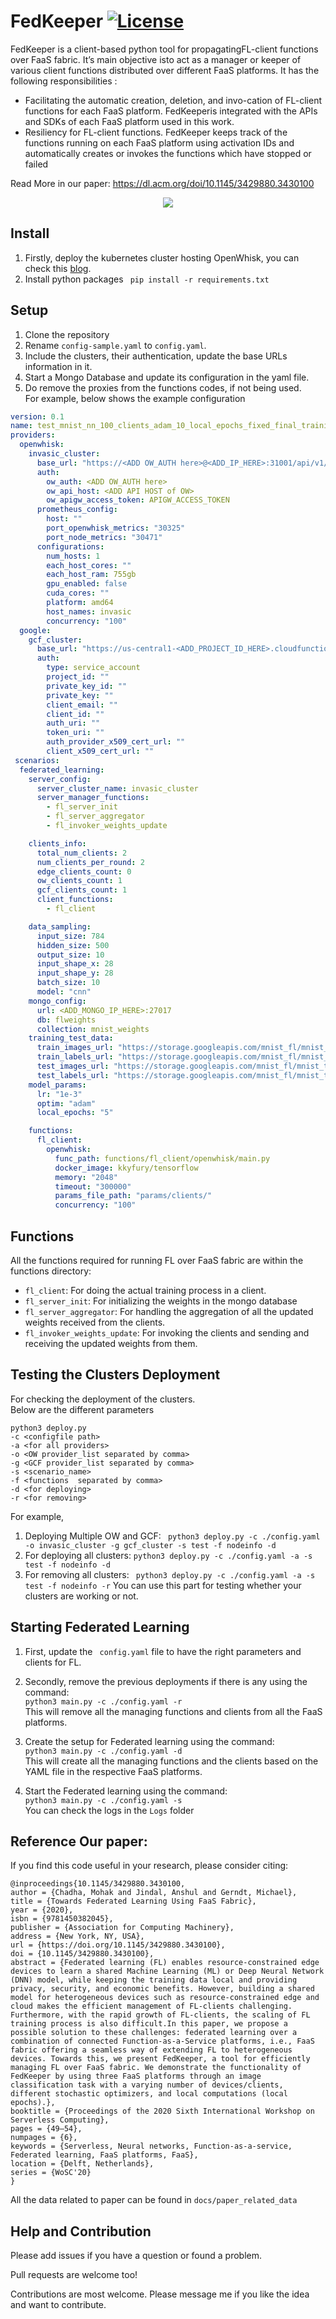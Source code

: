 # FedKeeper [![License](https://img.shields.io/badge/License-Apache%202.0-blue.svg)](https://github.com/ansjin/fl_faas_fabric/blob/master/LICENSE)


FedKeeper is  a  client-based  python  tool  for  propagatingFL-client functions over FaaS fabric. 
It’s main objective isto  act  as  a  manager  or  keeper  of  various  client  functions
distributed over different FaaS platforms. It has the following
responsibilities :
- Facilitating the automatic creation, deletion, and invo-cation of FL-client functions 
for each FaaS platform. FedKeeperis integrated with the APIs and SDKs of each FaaS platform 
used in this work.
- Resiliency for FL-client functions.
FedKeeper keeps track of the functions running on each FaaS platform using activation IDs 
and automatically creates or invokes the functions which have stopped or failed 

Read More in our paper: https://dl.acm.org/doi/10.1145/3429880.3430100
<p align="center">
<img src="https://github.com/ansjin/fl_faas_fabric/blob/master/docs/overall_architecture1.png"></img>
</p> 

## Install
1. Firstly, deploy the kubernetes cluster hosting OpenWhisk, you can check this <a href="https://medium.com/@ansjin/openwhisk-deployment-on-a-kubernetes-cluster-7fd3fc2f3726">blog</a>. 
2. Install python packages ``` pip install -r requirements.txt```

## Setup 
1. Clone the repository
2. Rename ```config-sample.yaml``` to ```config.yaml```. 
3. Include the clusters, their authentication, update the base URLs information in it. 
4. Start a Mongo Database and update its configuration in the yaml file. 
5. Do remove the proxies from the functions codes, if not being used.  
For example, below shows the example configuration 
```yaml
version: 0.1
name: test_mnist_nn_100_clients_adam_10_local_epochs_fixed_final_training_time
providers:
  openwhisk:
    invasic_cluster:
      base_url: "https://<ADD OW_AUTH here>@<ADD_IP_HERE>:31001/api/v1/namespaces/guest/actions/"
      auth:
        ow_auth: <ADD OW_AUTH here>
        ow_api_host: <ADD API HOST of OW>
        ow_apigw_access_token: APIGW_ACCESS_TOKEN
      prometheus_config:
        host: ""
        port_openwhisk_metrics: "30325"
        port_node_metrics: "30471"
      configurations:
        num_hosts: 1
        each_host_cores: ""
        each_host_ram: 755gb
        gpu_enabled: false
        cuda_cores: ""
        platform: amd64
        host_names: invasic
        concurrency: "100"
  google:
    gcf_cluster:
      base_url: "https://us-central1-<ADD_PROJECT_ID_HERE>.cloudfunctions.net/"
      auth:
        type: service_account
        project_id: ""
        private_key_id: ""
        private_key: ""
        client_email: ""
        client_id: ""
        auth_uri: ""
        token_uri: ""
        auth_provider_x509_cert_url: ""
        client_x509_cert_url: ""
 scenarios:
  federated_learning:
    server_config:
      server_cluster_name: invasic_cluster
      server_manager_functions:
        - fl_server_init
        - fl_server_aggregator
        - fl_invoker_weights_update

    clients_info:
      total_num_clients: 2
      num_clients_per_round: 2
      edge_clients_count: 0
      ow_clients_count: 1
      gcf_clients_count: 1
      client_functions:
        - fl_client

    data_sampling:
      input_size: 784
      hidden_size: 500
      output_size: 10
      input_shape_x: 28
      input_shape_y: 28
      batch_size: 10
      model: "cnn"
    mongo_config:
      url: <ADD_MONGO_IP_HERE>:27017
      db: flweights
      collection: mnist_weights
    training_test_data:
      train_images_url: "https://storage.googleapis.com/mnist_fl/mnist_train_img.obj"
      train_labels_url: "https://storage.googleapis.com/mnist_fl/mnist_train_labels.obj"
      test_images_url: "https://storage.googleapis.com/mnist_fl/mnist_test_img.obj"
      test_labels_url: "https://storage.googleapis.com/mnist_fl/mnist_test_labels.obj"
    model_params:
      lr: "1e-3"
      optim: "adam"
      local_epochs: "5"

    functions:
      fl_client:
        openwhisk:
          func_path: functions/fl_client/openwhisk/main.py
          docker_image: kkyfury/tensorflow
          memory: "2048"
          timeout: "300000"
          params_file_path: "params/clients/"
          concurrency: "100"

 ```

## Functions

All the functions required for running FL over FaaS fabric are within the functions directory:
- ```fl_client```: For doing the actual training process in a client.
- ```fl_server_init```: For initializing the weights in the mongo database
- ```fl_server_aggregator```: For handling the aggregation of all the updated weights received from the clients. 
- ```fl_invoker_weights_update```: For invoking the clients and sending and receiving the updated weights from them.
 
## Testing the Clusters Deployment
For checking the deployment of the clusters.  
Below are the different parameters
 ```
python3 deploy.py 
 -c <configfile path> 
 -a <for all providers> 
 -o <OW provider_list separated by comma> 
 -g <GCF provider_list separated by comma>
 -s <scenario_name> 
 -f <functions  separated by comma> 
 -d <for deploying> 
 -r <for removing>
 ```

For example, 
1. Deploying Multiple OW and GCF: ``` python3 deploy.py -c ./config.yaml -o invasic_cluster -g gcf_cluster -s test -f nodeinfo -d```
2. For deploying all clusters: ``` python3 deploy.py -c ./config.yaml -a -s test -f nodeinfo -d ```
3. For removing all clusters: ``` python3 deploy.py -c ./config.yaml -a -s test -f nodeinfo -r```
You can use this part for testing whether your clusters are working or not. 

## Starting Federated Learning

1. First, update the ``` config.yaml```  file to have the right parameters and clients for FL. 
2. Secondly, remove the previous deployments if there is any using the command: <br>
``` python3 main.py -c ./config.yaml -r ``` <br>
This will remove all the managing functions and clients from all the FaaS platforms.

2. Create the setup for Federated learning using the command: <br>
``` python3 main.py -c ./config.yaml -d ```<br>
This will create all the managing functions and the clients based on the YAML file in the respective FaaS platforms.

3. Start the Federated learning using the command: <br>
``` python3 main.py -c ./config.yaml -s ```<br>
You can check the logs in the ``` Logs ``` folder


## Reference Our paper:

If you find this code useful in your research, please consider citing:

```
@inproceedings{10.1145/3429880.3430100,
author = {Chadha, Mohak and Jindal, Anshul and Gerndt, Michael},
title = {Towards Federated Learning Using FaaS Fabric},
year = {2020},
isbn = {9781450382045},
publisher = {Association for Computing Machinery},
address = {New York, NY, USA},
url = {https://doi.org/10.1145/3429880.3430100},
doi = {10.1145/3429880.3430100},
abstract = {Federated learning (FL) enables resource-constrained edge devices to learn a shared Machine Learning (ML) or Deep Neural Network (DNN) model, while keeping the training data local and providing privacy, security, and economic benefits. However, building a shared model for heterogeneous devices such as resource-constrained edge and cloud makes the efficient management of FL-clients challenging. Furthermore, with the rapid growth of FL-clients, the scaling of FL training process is also difficult.In this paper, we propose a possible solution to these challenges: federated learning over a combination of connected Function-as-a-Service platforms, i.e., FaaS fabric offering a seamless way of extending FL to heterogeneous devices. Towards this, we present FedKeeper, a tool for efficiently managing FL over FaaS fabric. We demonstrate the functionality of FedKeeper by using three FaaS platforms through an image classification task with a varying number of devices/clients, different stochastic optimizers, and local computations (local epochs).},
booktitle = {Proceedings of the 2020 Sixth International Workshop on Serverless Computing},
pages = {49–54},
numpages = {6},
keywords = {Serverless, Neural networks, Function-as-a-service, Federated learning, FaaS platforms, FaaS},
location = {Delft, Netherlands},
series = {WoSC'20}
}
```
All the data related to paper can be found in ```docs/paper_related_data```

## Help and Contribution

Please add issues if you have a question or found a problem. 

Pull requests are welcome too!

Contributions are most welcome. Please message me if you like the idea and want to contribute. 
